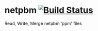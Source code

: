 # netpbm [![Build Status](https://travis-ci.com/p32blo/netpbm.svg?token=ygk3UqtDM6juWT6yDp3H&branch=master)](https://travis-ci.com/p32blo/netpbm)
Read, Write, Merge netpbm 'ppm' files
